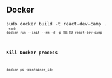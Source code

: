 ## Docker
<code>sudo docker build -t react-dev-camp .<code><br/>
<code>sudo docker run --init --rm -d -p 80:80 react-dev-camp</code>

### Kill Docker process

<code>docker ps <container_id></code>